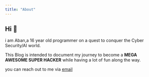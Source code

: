 ```yaml
---
title: "About"
---
```

## Hi :wave:

i am Aban,a 16 year old programmer on a quest to conquer the Cyber Security/AI world.

This Blog is intended to document my journey to become a **MEGA AWESOME SUPER HACKER** while having a lot of fun along the way.

you can reach out to me via [email](mailto:abanstampy@gmail.com)

